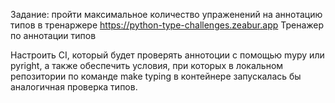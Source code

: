 Задание: пройти максимальное количество упраженений на аннотацию типов в
тренаржере https://python-type-challenges.zeabur.app
Тренажер по аннотации типов

Настроить CI, который будет проверять аннотоции с помощью mypy или pyright, а
также обеспечить условия, при которых в локальном репозитории по команде make
typing  в контейнере запускалась бы аналогичная проверка типов.
